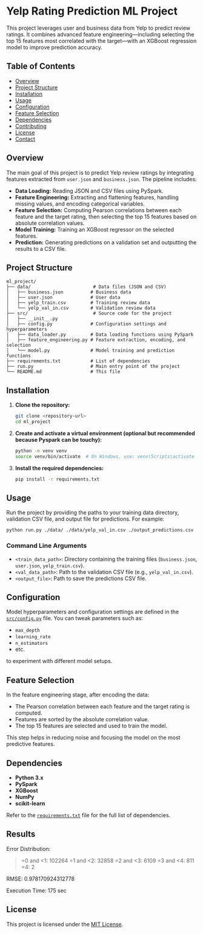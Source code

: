 # Yelp Rating Prediction ML Project

This project leverages user and business data from Yelp to predict review ratings. It combines advanced feature engineering—including selecting the top 15 features most correlated with the target—with an XGBoost regression model to improve prediction accuracy.

## Table of Contents
- [Overview](#overview)
- [Project Structure](#project-structure)
- [Installation](#installation)
- [Usage](#usage)
- [Configuration](#configuration)
- [Feature Selection](#feature-selection)
- [Dependencies](#dependencies)
- [Contributing](#contributing)
- [License](#license)
- [Contact](#contact)

## Overview

The main goal of this project is to predict Yelp review ratings by integrating features extracted from `user.json` and `business.json`. The pipeline includes:
- **Data Loading:** Reading JSON and CSV files using PySpark.
- **Feature Engineering:** Extracting and flattening features, handling missing values, and encoding categorical variables.
- **Feature Selection:** Computing Pearson correlations between each feature and the target rating, then selecting the top 15 features based on absolute correlation values.
- **Model Training:** Training an XGBoost regressor on the selected features.
- **Prediction:** Generating predictions on a validation set and outputting the results to a CSV file.

## Project Structure

```plaintext
ml_project/
├── data/                       # Data files (JSON and CSV)
│   ├── business.json          # Business data
│   ├── user.json              # User data
│   ├── yelp_train.csv         # Training review data
│   └── yelp_val_in.csv        # Validation review data
├── src/                        # Source code for the project
│   ├── __init__.py             
│   ├── config.py              # Configuration settings and hyperparameters
│   ├── data_loader.py         # Data loading functions using PySpark
│   ├── feature_engineering.py # Feature extraction, encoding, and selection
│   └── model.py               # Model training and prediction functions
├── requirements.txt           # List of dependencies
├── run.py                     # Main entry point of the project
└── README.md                  # This file
```

## Installation

1. **Clone the repository:**

   ```bash
   git clone <repository-url>
   cd ml_project
   ```

2. **Create and activate a virtual environment (optional but recommended because Pyspark can be touchy):**

   ```bash
   python -m venv venv
   source venv/bin/activate  # On Windows, use: venv\Scripts\activate
   ```

3. **Install the required dependencies:**

   ```bash
   pip install -r requirements.txt
   ```

## Usage

Run the project by providing the paths to your training data directory, validation CSV file, and output file for predictions. For example:

```bash
python run.py ./data/ ./data/yelp_val_in.csv ./output_predictions.csv
```

### Command Line Arguments
- `<train_data_path>`: Directory containing the training files (`business.json`, `user.json`, `yelp_train.csv`).
- `<val_data_path>`: Path to the validation CSV file (e.g., `yelp_val_in.csv`).
- `<output_file>`: Path to save the predictions CSV file.

## Configuration

Model hyperparameters and configuration settings are defined in the [`src/config.py`](src/config.py) file. You can tweak parameters such as:
- `max_depth`
- `learning_rate`
- `n_estimators`
- etc.

to experiment with different model setups.

## Feature Selection

In the feature engineering stage, after encoding the data:
- The Pearson correlation between each feature and the target rating is computed.
- Features are sorted by the absolute correlation value.
- The top 15 features are selected and used to train the model.
  
This step helps in reducing noise and focusing the model on the most predictive features.

## Dependencies

- **Python 3.x**
- **PySpark**
- **XGBoost**
- **NumPy**
- **scikit-learn**

Refer to the [`requirements.txt`](requirements.txt) file for the full list of dependencies.

## Results

Error Distribution: 

>=0 and <1: 102264
>=1 and <2: 32858
>=2 and <3: 6109
>=3 and <4: 811
>=4: 2

RMSE: 0.978170924312778

Execution Time: 175 sec

## License

This project is licensed under the [MIT License](LICENSE).

